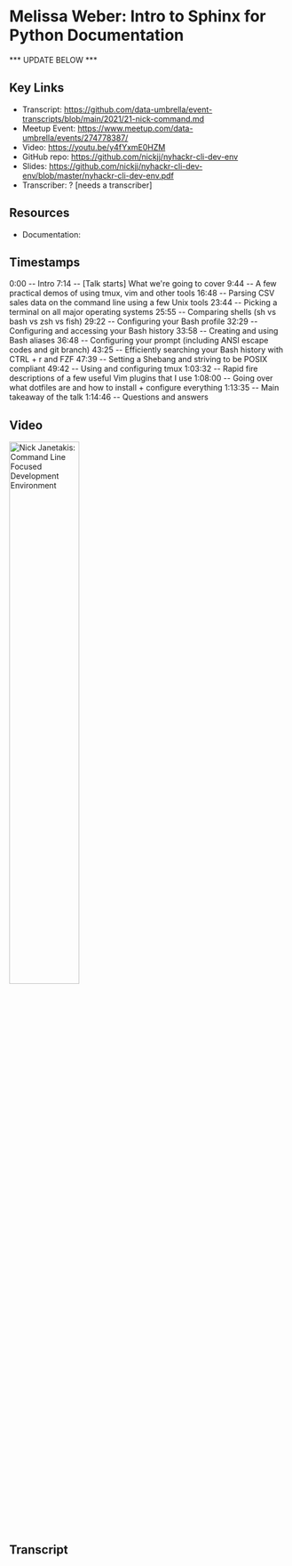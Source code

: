 # Melissa Weber:  Intro to Sphinx for Python Documentation

*** UPDATE BELOW ***

## Key Links
- Transcript:  https://github.com/data-umbrella/event-transcripts/blob/main/2021/21-nick-command.md
- Meetup Event:  https://www.meetup.com/data-umbrella/events/274778387/
- Video:   https://youtu.be/y4fYxmE0HZM 
- GitHub repo:  https://github.com/nickjj/nyhackr-cli-dev-env
- Slides:  https://github.com/nickjj/nyhackr-cli-dev-env/blob/master/nyhackr-cli-dev-env.pdf
- Transcriber:  ? [needs a transcriber]

## Resources
- Documentation:   

## Timestamps
0:00 -- Intro
7:14 -- [Talk starts] What we're going to cover
9:44 -- A few practical demos of using tmux, vim and other tools
16:48 -- Parsing CSV sales data on the command line using a few Unix tools
23:44 -- Picking a terminal on all major operating systems
25:55 -- Comparing shells (sh vs bash vs zsh vs fish)
29:22 -- Configuring your Bash profile
32:29 -- Configuring and accessing your Bash history
33:58 -- Creating and using Bash aliases
36:48 -- Configuring your prompt (including ANSI escape codes and git branch)
43:25 -- Efficiently searching your Bash history with CTRL + r and FZF
47:39 -- Setting a Shebang and striving to be POSIX compliant
49:42 -- Using and configuring tmux
1:03:32 -- Rapid fire descriptions of a few useful Vim plugins that I use
1:08:00 -- Going over what dotfiles are and how to install + configure everything
1:13:35 -- Main takeaway of the talk
1:14:46 -- Questions and answers

## Video 

<a href="http://www.youtube.com/watch?feature=player_embedded&v=y4fYxmE0HZM" target="_blank"><img src="http://img.youtube.com/vi/y4fYxmE0HZM/0.jpg" 
alt="Nick Janetakis: Command Line Focused Development Environment" width="50%" /></a>

## Transcript
